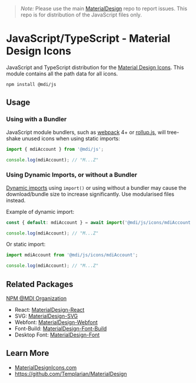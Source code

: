 > *Note:* Please use the main [MaterialDesign](https://github.com/Templarian/MaterialDesign/issues) repo to report issues. This repo is for distribution of the JavaScript files only.

# JavaScript/TypeScript - Material Design Icons

JavaScript and TypeScript distribution for the [Material Design Icons](https://materialdesignicons.com). This module contains all the path data for all icons.

```
npm install @mdi/js
```

## Usage

### Using with a Bundler

JavaScript module bundlers, such as [webpack](https://webpack.js.org) 4+ or [rollup.js](https://rollupjs.org), will tree-shake unused icons when using static imports:

```js
import { mdiAccount } from '@mdi/js';

console.log(mdiAccount); // "M...Z"
```

### Using Dynamic Imports, or without a Bundler 

[Dynamic imports](https://developer.mozilla.org/en-US/docs/Web/JavaScript/Reference/Statements/import#dynamic_imports) using `import()` or using without a bundler may cause the download/bundle size to increase significantly. Use modularised files instead.

Example of dynamic import:

```js
const { default: mdiAccount } = await import('@mdi/js/icons/mdiAccount');

console.log(mdiAccount); // "M...Z"
```

Or static import:

```js
import mdiAccount from '@mdi/js/icons/mdiAccount';

console.log(mdiAccount); // "M...Z"
```

## Related Packages

[NPM @MDI Organization](https://npmjs.com/org/mdi)

- React: [MaterialDesign-React](https://github.com/Templarian/MaterialDesign-React)
- SVG: [MaterialDesign-SVG](https://github.com/Templarian/MaterialDesign-SVG)
- Webfont: [MaterialDesign-Webfont](https://github.com/Templarian/MaterialDesign-Webfont)
- Font-Build: [MaterialDesign-Font-Build](https://github.com/Templarian/MaterialDesign-Font-Build)
- Desktop Font: [MaterialDesign-Font](https://github.com/Templarian/MaterialDesign-Font)

## Learn More

- [MaterialDesignIcons.com](https://materialdesignicons.com)
- https://github.com/Templarian/MaterialDesign
